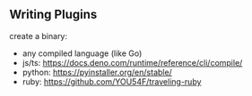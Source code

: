 ## Writing Plugins

create a binary:
 * any compiled language (like Go)
 * js/ts: https://docs.deno.com/runtime/reference/cli/compile/
 * python: https://pyinstaller.org/en/stable/
 * ruby: https://github.com/YOU54F/traveling-ruby
